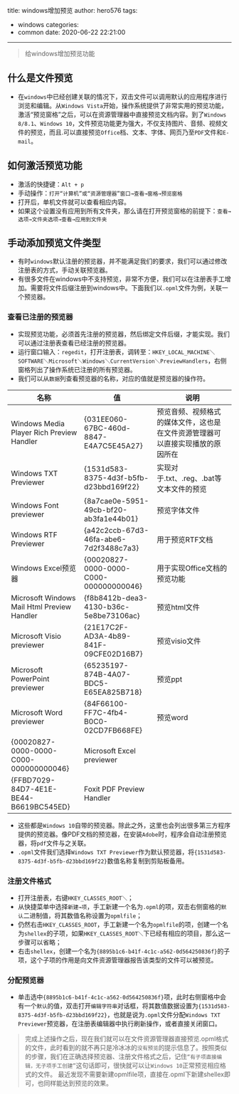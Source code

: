 title: windows增加预览
author: hero576
tags:
  - windows
categories:
  - common
date: 2020-06-22 22:21:00
---
> 给windows增加预览功能
<!--more-->

## 什么是文件预览

- 在`windows`中已经创建关联的情况下，双击文件可以调用默认的应用程序进行浏览和编辑。从`Windows Vista`开始，操作系统提供了非常实用的预览功能，激活“预览窗格”之后，可以在资源管理器中直接预览文档内容。到了`Windows 8/8.1`、`Windows 10`，文件预览功能更为强大，不仅支持图片、音频、视频文件的预览，而且.可以直接预览`Office`档、文本、字体、网页乃至`PDF`文件和`E-mail`。

## 如何激活预览功能
- 激活的快捷键：`Alt + p`
- 手动操作：`打开“计算机”或“资源管理器”窗口→查看→窗格→预览窗格`
- 打开后，单机文件就可以查看相应内容。
- 如果这个设置没有应用到所有文件夹，那么请在打开预览窗格的前提下：`查看→选项→文件夹选项→查看→应用到文件夹`

## 手动添加预览文件类型
- 有时`windows`默认注册的预览器，并不能满足我们的要求，我们可以通过修改注册表的方式，手动关联预览器。
- 有很多文件在windows中不支持预览，非常不方便，我们可以在注册表手工增加。需要将文件后缀注册到windows中。下面我们以`.opml`文件为例，关联一个预览器。

### 查看已注册的预览器
- 实现预览功能，必须首先注册的预览器，然后绑定文件后缀，才能实现。我们可以通过注册表查看已经注册的预览器。
- 运行窗口输入：`regedit`，打开注册表，调转至：`HKEY_LOCAL_MACHINE＼SOFTWARE＼Microsoft＼Windows＼CurrentVersion＼PreviewHandlers`，右侧窗格列出了操作系统已注册的所有预览器。
- 我们可以从`数据`列查看预览器的名称，对应的值就是预览器的操作符。

|名称|值|说明|
|--|--|--|
|Windows Media Player Rich Preview Handler|{031EE060-67BC-460d-8847-E4A7C5E45A27}|预览音频、视频格式的媒体文件，这也是在文件资源管理器可以直接实现播放的原因所在|
|Windows TXT Previewer|{1531d583-8375-4d3f-b5fb-d23bbd169f22}|实现对于.txt、.reg、.bat等文本文件的预览|
|Windows Font previewer|{8a7cae0e-5951-49cb-bf20-ab3fa1e44b01}|预览字体文件|
|Windows RTF Previewer|{a42c2ccb-67d3-46fa-abe6-7d2f3488c7a3}|用于预览RTF文档|
|Windows Excel预览器|{00020827-0000-0000-C000-000000000046}|用于实现Office文档的预览功能|
|Microsoft Windows Mail Html Preview Handler|{f8b8412b-dea3-4130-b36c-5e8be73106ac}|预览html文件|
|Microsoft Visio previewer|{21E17C2F-AD3A-4b89-841F-09CFE02D16B7}|预览visio文件|
|Microsoft PowerPoint previewer|{65235197-874B-4A07-BDC5-E65EA825B718}|预览ppt|
|Microsoft Word previewer|{84F66100-FF7C-4fb4-B0C0-02CD7FB668FE}|预览word|
|{00020827-0000-0000-C000-000000000046}|Microsoft Excel previewer|
|{FFBD7029-84D7-4E1E-BE44-B6619BC545ED}|Foxit PDF Preview Handler|

- 这些都是`Windows 10`自带的预览器。除此之外，这里也会列出很多第三方程序提供的预览器。像PDF文档的预览器，在安装`Adobe`时，程序会自动注册预览器，将`pdf`文件与之关联。
- `.opml`文件我们选择`Windows TXT Previewer`作为默认预览器，将`{1531d583-8375-4d3f-b5fb-d23bbd169f22}`数值名称复制到剪贴板备用。

### 注册文件格式
- 打开注册表，右键`HKEY_CLASSES_ROOT＼`；
- 从快捷菜单中选择`新建→项`，手工新建一个名为`.opml`的项，双击右侧窗格的`默认`二进制值，将其数值名称设置为`opmlfile`；
- 仍然右击`HKEY_CLASSES_ROOT`，手工新建一个名为`opmlfile`的项，创建一个名为`shellex`的子项，如果`HKEY_CLASSES_ROOT＼`下已经有相应的项目，那么这一步骤可以省略；
- 右击`shellex`，创建一个名为`{8895b1c6-b41f-4c1c-a562-0d564250836f}`的子项，这个子项的作用是向文件资源管理器报告该类型的文件可以被预览。

### 分配预览器
- 单击选中`{8895b1c6-b41f-4c1c-a562-0d564250836f}`项，此时右侧窗格中会有一个`默认`的值，双击打开`编辑字符串`对话框，将其数值数据设置为`{1531d583-8375-4d3f-b5fb-d23bbd169f22}`，也就是说为`.opml`文件分配`Windows TXT Previewer`预览器，在注册表编辑器中执行刷新操作，或者直接关闭窗口。


> 完成上述操作之后，现在我们就可以在文件资源管理器直接预览.opml格式的文件，此时看到的就不再只是冷冰冰的`没有预览`的提示信息了。按照类似的步骤，我们在正确选择预览器、注册文件格式之后，记住`“有子项直接编辑，无子项手工创建”`这句话即可，很快就可以让`Windows 10`正常预览相应格式的文件。
> 最近发现不需要新建opmlfile项，直接在.opml下新建shellex即可，也同样能达到预览的效果。